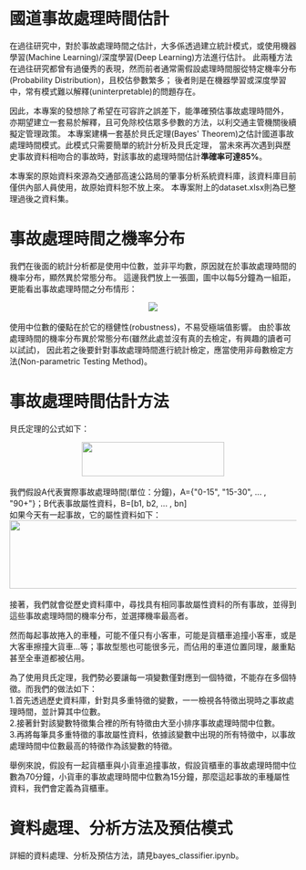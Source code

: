 # 國道事故處理時間估計
在過往研究中，對於事故處理時間之估計，大多係透過建立統計模式，或使用機器學習(Machine Learning)/深度學習(Deep Learning)方法進行估計。
此兩種方法在過往研究都曾有過優秀的表現，然而前者通常需假設處理時間服從特定機率分布(Probability Distribution)，且校估參數繁多；
後者則是在機器學習或深度學習中，常有模式難以解釋(uninterpretable)的問題存在。

因此，本專案的發想除了希望在可容許之誤差下，能準確預估事故處理時間外，
亦期望建立一套易於解釋，且可免除校估眾多參數的方法，以利交通主管機關後續擬定管理政策。
本專案建構一套基於貝氏定理(Bayes' Theorem)之估計國道事故處理時間模式。此模式只需要簡單的統計分析及貝氏定理，
當未來再次遇到與歷史事故資料相吻合的事故時，對該事故的處理時間估計**準確率可達85%**。

本專案的原始資料來源為交通部高速公路局的肇事分析系統資料庫，該資料庫目前僅供內部人員使用，故原始資料恕不放上來。
本專案附上的dataset.xlsx則為已整理過後之資料集。


# 事故處理時間之機率分布
我們在後面的統計分析都是使用中位數，並非平均數，原因就在於事故處理時間的機率分布，顯然異於常態分布。
這邊我們放上一張圖，圖中以每5分鐘為一組距，更能看出事故處理時間之分布情形：
<div align="center">
<img src="https://user-images.githubusercontent.com/81426493/236681339-93f5b32e-c8dd-4233-834e-57f274116ba0.png">
</div>
<br>
使用中位數的優點在於它的穩健性(robustness)，不易受極端值影響。
由於事故處理時間的機率分布異於常態分布(雖然此處並沒有真的去檢定，有興趣的讀者可以試試)，
因此若之後要針對事故處理時間進行統計檢定，應當使用非母數檢定方法(Non-parametric Testing Method)。


# 事故處理時間估計方法
貝氏定理的公式如下：
<div align="center">
<img src="https://github.com/chhuang17/accident_duration_prediction/assets/81426493/f0392225-1992-4e83-b891-372e52c8ec75" width="250" height="60">
</div>
<br>
我們假設A代表實際事故處理時間(單位：分鐘)，A={"0-15", "15-30", ... , "90+"}；B代表事故屬性資料，B=[b1, b2, ... , bn]<br>
如果今天有一起事故，它的屬性資料如下：
<br>
<div align="center">
<img src="https://github.com/chhuang17/accident_duration_prediction/assets/81426493/560143c0-9f70-47df-a439-5d01f2928054" width="1000" height="120">
</div>
<br>
接著，我們就會從歷史資料庫中，尋找具有相同事故屬性資料的所有事故，並得到這些事故處理時間的機率分布，並選擇機率最高者。<br>

然而每起事故捲入的車種，可能不僅只有小客車，可能是貨櫃車追撞小客車，或是大客車擦撞大貨車...等；事故型態也可能很多元，而佔用的車道位置同理，嚴重點甚至全車道都被佔用。

為了使用貝氏定理，我們勢必要讓每一項變數僅對應到一個特徵，不能存在多個特徵。而我們的做法如下：<br>
1.首先透過歷史資料庫，針對具多重特徵的變數，一一檢視各特徵出現時之事故處理時間，並計算其中位數。<br>
2.接著針對該變數特徵集合裡的所有特徵由大至小排序事故處理時間中位數。<br>
3.再將每筆具多重特徵的事故屬性資料，依據該變數中出現的所有特徵中，以事故處理時間中位數最高的特徵作為該變數的特徵。

舉例來說，假設有一起貨櫃車與小貨車追撞事故，假設貨櫃車的事故處理時間中位數為70分鐘，小貨車的事故處理時間中位數為15分鐘，那麼這起事故的車種屬性資料，我們會定義為貨櫃車。


# 資料處理、分析方法及預估模式
詳細的資料處理、分析及預估方法，請見bayes_classifier.ipynb。
